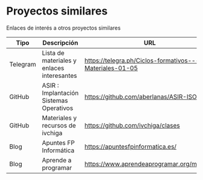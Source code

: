 
# Proyectos similares

Enlaces de interés a otros proyectos similares

| Tipo     | Descripción            | URL                              |
| -------- | ---------------------- | -------------------------------- |
| Telegram | Lista de materiales y enlaces interesantes | https://telegra.ph/Ciclos-formativos---Materiales-01-05 |
| GitHub   | ASIR : Implantación Sistemas Operativos| https://github.com/aberlanas/ASIR-ISO |
| GitHub   | Materiales y recursos de ivchiga | https://github.com/ivchiga/clases |
| Blog     | Apuntes FP Informática | https://apuntesfpinformatica.es/ |
| Blog     | Aprende a programar    | https://www.aprendeaprogramar.org/moodle/ |

